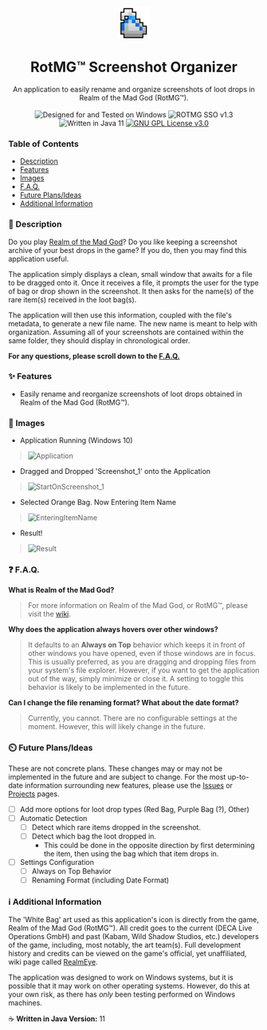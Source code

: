 <p align="center">
    <img align="center" src="https://raw.githubusercontent.com/Minimunch57/ROTMG-Screenshot-Organizer/main/src/com/minimunch57/images/icon.png">
    <br>
    <h1 align="center">RotMG™ Screenshot Organizer</h1>
</p>
<p align="center">
    An application to easily rename and organize screenshots of loot drops in Realm of the Mad God (RotMG™).
    <br><br>
    <img src="https://img.shields.io/badge/designed for-windows-blue?style=flat&logo=windows" alt="Designed for and Tested on Windows">
    <img src="https://img.shields.io/badge/version-1.3-blue" alt="ROTMG SSO v1.3">
    <img src="https://img.shields.io/badge/language-java-F58219?logo=oracle" alt="Written in Java 11">
    <a target="_blank" href="https://github.com/Minimunch57/ROTMG-Screenshot-Organizer/blob/main/LICENSE"><img src="https://img.shields.io/badge/license-GPU%203.0-yellow" alt="GNU GPL License v3.0"></a>
</p>

### Table of Contents
- [Description](https://github.com/Minimunch57/ROTMG-Screenshot-Organizer#-description)
- [Features](https://github.com/Minimunch57/ROTMG-Screenshot-Organizer#-features)
- [Images](https://github.com/Minimunch57/ROTMG-Screenshot-Organizer#-images)
- [F.A.Q.](https://github.com/Minimunch57/ROTMG-Screenshot-Organizer#-faq)
- [Future Plans/Ideas](https://github.com/Minimunch57/ROTMG-Screenshot-Organizer#%EF%B8%8F-future-plansideas)
- [Additional Information](https://github.com/Minimunch57/ROTMG-Screenshot-Organizer#%E2%84%B9%EF%B8%8F-additional-information)

### 📃 Description
Do you play [Realm of the Mad God](https://www.realmofthemadgod.com/)? Do you like keeping a screenshot archive of your best drops in the game?
If you do, then you may find this application useful.

The application simply displays a clean, small window that awaits for a file to be dragged onto it.
Once it receives a file, it prompts the user for the type of bag or drop shown in the screenshot.
It then asks for the name(s) of the rare item(s) received in the loot bag(s).

The application will then use this information, coupled with the file's metadata, to generate a new file name.
The new name is meant to help with organization.
Assuming all of your screenshots are contained within the same folder, they should display in chronological order.

__For any questions, please scroll down to the [F.A.Q.](https://github.com/Minimunch57/ROTMG-Screenshot-Organizer#-faq)__

### ✨ Features
- Easily rename and reorganize screenshots of loot drops obtained in Realm of the Mad God (RotMG™).

### 📸 Images
- Application Running (Windows 10)

>![Application](https://github.com/Minimunch57/ROTMG-Screenshot-Organizer/assets/43156167/71486f41-cc7d-4158-bd76-4eebfa37782c)

- Dragged and Dropped 'Screenshot_1' onto the Application

>![StartOnScreenshot_1](https://github.com/Minimunch57/ROTMG-Screenshot-Organizer/assets/43156167/79c15abe-c1db-44df-b87f-1479f7434ef0)

- Selected Orange Bag. Now Entering Item Name

>![EnteringItemName](https://github-production-user-asset-6210df.s3.amazonaws.com/43156167/239608491-44823ede-55cf-48e7-9b42-8159cb72207e.png)

- Result!

>![Result](https://github.com/Minimunch57/ROTMG-Screenshot-Organizer/assets/43156167/22e15552-0b01-47f9-9d57-231f23edf2cc)

### ❓ F.A.Q.
__What is Realm of the Mad God?__

>For more information on Realm of the Mad God, or RotMG™, please visit the [wiki](https://www.realmeye.com/wiki/realm-of-the-mad-god).

__Why does the application always hovers over other windows?__

>It defaults to an  __Always on Top__  behavior which keeps it in front of other windows you have opened, even if those windows are in focus.
This is usually preferred, as you are dragging and dropping files from your system's file explorer.
However, if you want to get the application out of the way, simply minimize or close it.
A setting to toggle this behavior is likely to be implemented in the future.

__Can I change the file renaming format? What about the date format?__

>Currently, you cannot. There are no configurable settings at the moment. However, this will likely change in the future.

### ⏲️ Future Plans/Ideas
These are not concrete plans. These changes may or may not be implemented in the future and are subject to change.
For the most up-to-date information surrounding new features, please use the [Issues](https://github.com/Minimunch57/ROTMG-Screenshot-Organizer/issues) or [Projects](https://github.com/Minimunch57/ROTMG-Screenshot-Organizer/projects?query=is%3Aopen) pages.
- [ ] Add more options for loot drop types (Red Bag, Purple Bag (?), Other)
- [ ] Automatic Detection
    - [ ] Detect which rare items dropped in the screenshot.
    - [ ] Detect which bag the loot dropped in.
      - This could be done in the opposite direction by first determining the item, then using the bag which that item drops in.
- [ ] Settings Configuration
    - [ ] Always on Top Behavior
    - [ ] Renaming Format (including Date Format)

### ℹ️ Additional Information
The 'White Bag' art used as this application's icon is directly from the game, Realm of the Mad God (RotMG™).
All credit goes to the current (DECA Live Operations GmbH) and past (Kabam, Wild Shadow Studios, etc.) developers of the game, including, most notably, the art team(s).
Full development history and credits can be viewed on the game's official, yet unaffiliated, wiki page called [RealmEye](https://www.realmeye.com/wiki/development).

The application was designed to work on Windows systems, but it is possible that it may work on other operating systems.
However, do this at your own risk, as there has *only* been testing performed on Windows machines.

☕  __Written in Java Version:__  11
